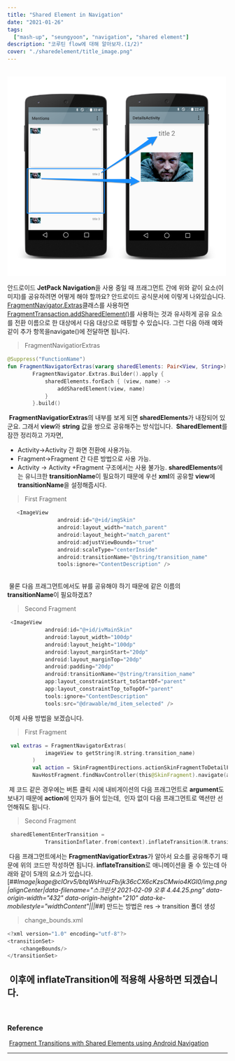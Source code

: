 ```yaml
---
title: "Shared Element in Navigation"
date: "2021-01-26"
tags:
  ["mash-up", "seungyoon", "navigation", "shared element"]
description: "코루틴 flow에 대해 알아보자.(1/2)"
cover: "./sharedelement/title_image.png"
---
```


<br>
<img src="./sharedelement/shared_element_image.png" width="500">
</br>

안드로이드 **JetPack Navigation**을 사용 중일 때 프래그먼트 간에 위와 같이 요소(이미지)를 공유하려면 어떻게 해야 할까요?
​
안드로이드 공식문서에 이렇게 나와있습니다.
​
[FragmentNavigator.Extras](https://developer.android.com/reference/androidx/navigation/fragment/FragmentNavigator.Extras?hl=ko)클래스를 사용하면[FragmentTransaction.addSharedElement()](https://developer.android.com/reference/androidx/fragment/app/FragmentTransaction?hl=ko#addSharedElement(android.view.View,%20java.lang.String))를 사용하는 것과 유사하게 공유 요소를 전환 이름으로 한 대상에서 다음 대상으로 매핑할 수 있습니다. 그런 다음 아래 예와 같이 추가 항목을navigate()에 전달하면 됩니다.
​
> FragmentNavigatiorExtras
​
```kotlin
@Suppress("FunctionName")
fun FragmentNavigatorExtras(vararg sharedElements: Pair<View, String>) =
        FragmentNavigator.Extras.Builder().apply {
            sharedElements.forEach { (view, name) ->
                addSharedElement(view, name)
            }
        }.build()
```
​
**FragmentNavigatiorExtras**의 내부를 보게 되면 **sharedElements**가 내장되어 있군요. 그래서 **view**와 **string** 값을 쌍으로 공유해주는 방식입니다.
​
**SharedElement**를 잠깐 정리하고 가자면,
​
-   Activity->Activity 간 화면 전환에 사용가능.
-   Fragment->Fragment 간 다른 방법으로 사용 가능.
-   Activity -> Activity +Fragment 구조에서는 사용 불가능.
​
**sharedElements**에는 유니크한 **transitionName**이 필요하기 때문에 우선 **xml**의 공유할 **view**에 **transitionName**을 설정해줍시다.
​
> First Fragment
​
```kotlin
   <ImageView
                android:id="@+id/imgSkin"
                android:layout_width="match_parent"
                android:layout_height="match_parent"
                android:adjustViewBounds="true"
                android:scaleType="centerInside"
                android:transitionName="@string/transition_name"
                tools:ignore="ContentDescription" />
​
```
​
물론 다음 프래그먼트에서도 뷰를 공유해야 하기 때문에 같은 이름의 **transitionName**이 필요하겠죠?
​
> Second Fragment
​
```kotlin
 <ImageView
            android:id="@+id/ivMainSkin"
            android:layout_width="100dp"
            android:layout_height="100dp"
            android:layout_marginStart="20dp"
            android:layout_marginTop="20dp"
            android:padding="20dp"
            android:transitionName="@string/transition_name"
            app:layout_constraintStart_toStartOf="parent"
            app:layout_constraintTop_toTopOf="parent"
            tools:ignore="ContentDescription"
            tools:src="@drawable/md_item_selected" />
```
​
이제 사용 방법을 보겠습니다.
​
> First Fragment
​
```kotlin
 val extras = FragmentNavigatorExtras(
            imageView to getString(R.string.transition_name)
        )
        val action = SkinFragmentDirections.actionSkinFragmentToDetailFragment(skinType)
        NavHostFragment.findNavController(this@SkinFragment).navigate(action, extras)
```
​
제 코드 같은 경우에는 버튼 클릭 시에 내비게이션의 다음 프래그먼트로 **argument**도 보내기 때문에 **action**에 인자가 들어 있는데,
​
인자 없이 다음 프래그먼트로 액션만 선언해줘도 됩니다.
​
> Second Fragment
​
```kotlin
 sharedElementEnterTransition =
            TransitionInflater.from(context).inflateTransition(R.transition.change_bounds)
```
​
다음 프래그먼트에서는 **FragmentNavigatiorExtras**가 알아서 요소를 공유해주기 때문에 위의 코드만 작성하면 됩니다.
​
**inflateTransition**로 애니메이션을 줄 수 있는데 아래와 같이 5개의 요소가 있습니다.
​
[##_Image|kage@cIOrv5/btqWsHruzFb/jk36cCX6cKzsCMwio4KGl0/img.png|alignCenter|data-filename="스크린샷 2021-02-09 오후 4.44.25.png" data-origin-width="432" data-origin-height="210" data-ke-mobilestyle="widthContent"|||_##]
​
만드는 방법은 res -> transition 폴더 생성 
​
> change\_bounds.xml
​
```kotlin
<?xml version="1.0" encoding="utf-8"?>
<transitionSet>
    <changeBounds/>
</transitionSet>
```
​
이후에 **inflateTransition**에 적용해 사용하면 되겠습니다.
​
---
​
### **Reference**
​
[Fragment Transitions with Shared Elements using Android Navigation](https://jtmuller5-98869.medium.com/fragment-transitions-with-shared-elements-using-android-navigation-7dcfe01aacd)

---